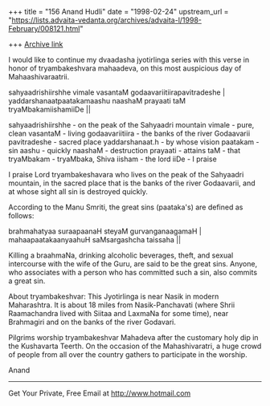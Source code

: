 +++
title = "156 Anand Hudli"
date = "1998-02-24"
upstream_url = "https://lists.advaita-vedanta.org/archives/advaita-l/1998-February/008121.html"

+++
[Archive link](https://lists.advaita-vedanta.org/archives/advaita-l/1998-February/008121.html)

 I would like to continue my dvaadasha jyotirlinga series with this
 verse in honor of tryambakeshvara mahaadeva, on this most
 auspicious day of Mahaashivaraatrii.


sahyaadrishiirshhe  vimale vasantaM
                 godaavariitiirapavitradeshe |
yaddarshanaatpaatakamaashu naashaM
                 prayaati taM tryaMbakamiishamiiDe ||


sahyaadrishiirshhe - on the peak of the Sahyaadri mountain
vimale - pure, clean
vasantaM - living
godaavariitiira - the banks of the river Godaavarii
pavitradeshe - sacred place
yaddarshanaat.h - by whose vision
paatakam - sin
aashu - quickly
naashaM - destruction
prayaati - attains
taM - that
tryaMbakam - tryaMbaka,  Shiva
iisham - the lord
iiDe - I praise

 I praise Lord tryambakeshavara who lives on the peak of the Sahyaadri
 mountain, in the sacred place that is the banks of the river
 Godaavarii, and at whose sight all sin is destroyed quickly.

 According to the Manu Smriti, the great sins (paataka's) are defined
 as follows:

 brahmahatyaa suraapaanaH steyaM gurvanganaagamaH |
 mahaapaatakaanyaahuH saMsargashcha taissaha ||

 Killing a braahmaNa, drinking alcoholic beverages, theft, and
 sexual intercourse with the wife of the Guru, are said to be
 the great sins.
 Anyone, who associates with a person who has committed such a sin,
 also commits a great sin.

 About tryambakeshvar: This Jyotirlinga is near Nasik in modern
 Maharashtra. It is about 18 miles from Nasik-Panchavati (where
 Shrii Raamachandra lived with Siitaa and LaxmaNa for some time),
 near Brahmagiri and on the banks of the river Godavari.

 Pilgrims worship tryambakeshvar Mahadeva after the customary holy
 dip in the Kushavarta Teerth. On the occasion of the Mahashivaratri,
 a huge crowd of people from all over the country gathers to
 participate in the worship.

 Anand







______________________________________________________
Get Your Private, Free Email at http://www.hotmail.com

